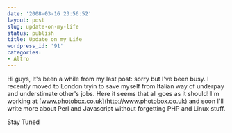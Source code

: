 ```yaml
---
date: '2008-03-16 23:56:52'
layout: post
slug: update-on-my-life
status: publish
title: Update on my Life
wordpress_id: '91'
categories:
- Altro
---
```


Hi guys, It's been a while from my last post: sorry but I've been busy.
I recently moved to London tryin to save myself from Italian way of underpay and understimate other's jobs. Here it seems that all goes as it should!
I'm working at [www.photobox.co.uk](http://www.photobox.co.uk) and soon I'll write more about Perl and Javascript without forgetting PHP and Linux stuff.

Stay Tuned
